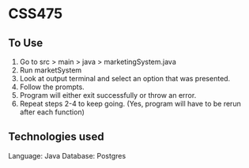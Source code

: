 # CSS475
## To Use
1. Go to src > main > java > marketingSystem.java
2. Run marketSystem
3. Look at output terminal and select an option that was presented.
4. Follow the prompts.
5. Program will either exit successfully or throw an error.
6. Repeat steps 2-4 to keep going. (Yes, program will have to be rerun after each function)

## Technologies used
Language: Java
Database: Postgres

